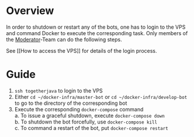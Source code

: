 # Overview

In order to shutdown or restart any of the bots, one has to login to the VPS and command Docker to execute the corresponding task. Only members of the [Moderator](https://github.com/orgs/Together-Java/teams/moderators)-Team can do the following steps.

See [[How to access the VPS]] for details of the login process.

# Guide

1. `ssh togetherjava` to login to the VPS
2. Either `cd ~/docker-infra/master-bot` or `cd ~/docker-infra/develop-bot` to go to the directory of the corresponding bot
3. Execute the corresponding `docker-compose` command  
  a. To issue a graceful shutdown, execute `docker-compose down`  
  b. To shutdown the bot forcefully, use `docker-compose kill`  
  c. To command a restart of the bot, put `docker-compose restart`